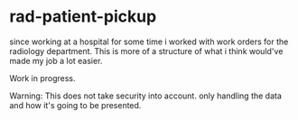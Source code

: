 # rad-patient-pickup
since working at a hospital for some time i worked with work orders for the radiology department. 
This is more of a structure of what i think would've made my job a lot easier. 

Work in progress.

Warning: This does not take security into account. only handling the data and how it's going to be presented. 
